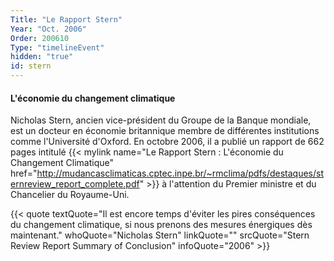 ```yaml
---
Title: "Le Rapport Stern"
Year: "Oct. 2006"
Order: 200610
Type: "timelineEvent"
hidden: "true"
id: stern
---
```


#### L'économie du changement climatique

Nicholas Stern, ancien vice-président du Groupe de la Banque mondiale, est un docteur en économie britannique membre de différentes institutions comme l'Université d'Oxford. En octobre 2006, il a publié un rapport de 662 pages intitulé {{< mylink name="Le Rapport Stern : L'économie du Changement Climatique" href="http://mudancasclimaticas.cptec.inpe.br/~rmclima/pdfs/destaques/sternreview_report_complete.pdf" >}} à l'attention du Premier ministre et du Chancelier du Royaume-Uni.

{{< quote textQuote="Il est encore temps d'éviter les pires conséquences du changement climatique, si nous prenons des mesures énergiques dès maintenant." whoQuote="Nicholas Stern" linkQuote="" srcQuote="Stern Review Report Summary of Conclusion" infoQuote="2006" >}}